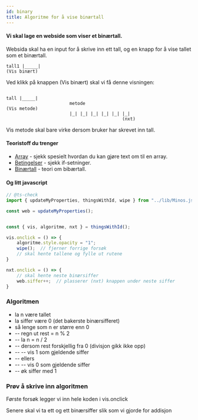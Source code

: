 ```yaml
---
id: binary
title: Algoritme for å vise binærtall
---
```


#### Vi skal lage en webside som viser et binærtall.

Websida skal ha en input for å skrive inn ett tall, og en knapp for
å vise tallet som et binærtall.

```bs
tall1 |_____|
(Vis binært)
```

Ved klikk på knappen (Vis binært) skal vi få denne visningen:

```bs
                        
tall |_____|           
                        metode
(Vis metode)            
                        |_| |_| |_| |_| |_| |_|
                                            (nxt)
```

Vis metode skal bare virke dersom bruker har skrevet inn tall.

#### Teoristoff du trenger
* [Array](../Programmering/array) - sjekk spesielt hvordan du kan gjøre text om til en array.
* [Betingelser](../Programmering/betingelser) - sjekk if-setninger.
* [Binærtall](../DigitalTeknologi/binary) - teori om bibærtall.


#### Og litt javascript

```javascript
// @ts-check
import { updateMyProperties, thingsWithId, wipe } from "../lib/Minos.js";

const web = updateMyProperties();


const { vis, algoritme, nxt } = thingsWithId();

vis.onclick = () => {
    algoritme.style.opacity = "1";
    wipe();  // fjerner forrige forsøk
    // skal hente tallene og fylle ut rutene
}

nxt.onclick = () => {
    // skal hente neste binærsiffer
    web.siffer++;  // plasserer (nxt) knappen under neste siffer
}
```

### Algoritmen

* la n være tallet
* la siffer være 0 (det bakerste binærsifferet)
* så lenge som n er større enn 0
* -- regn ut rest = n % 2
* -- la n = n / 2
* -- dersom rest forskjellig fra 0 (divisjon gikk ikke opp)
* -- -- vis 1 som gjeldende siffer
* -- ellers
* -- -- vis 0 som gjeldende siffer
* -- øk siffer med 1

### Prøv å skrive inn algoritmen 

Første forsøk legger vi inn hele koden i vis.onclick

Senere skal vi ta ett og ett binærsiffer slik som vi gjorde for addisjon


